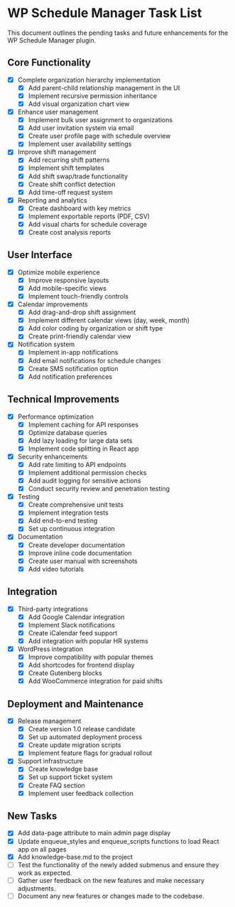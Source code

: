 # WP Schedule Manager Task List

This document outlines the pending tasks and future enhancements for the WP Schedule Manager plugin.

## Core Functionality

- [x] Complete organization hierarchy implementation
  - [x] Add parent-child relationship management in the UI
  - [x] Implement recursive permission inheritance
  - [x] Add visual organization chart view

- [x] Enhance user management
  - [x] Implement bulk user assignment to organizations
  - [x] Add user invitation system via email
  - [x] Create user profile page with schedule overview
  - [x] Implement user availability settings

- [x] Improve shift management
  - [x] Add recurring shift patterns
  - [x] Implement shift templates
  - [x] Add shift swap/trade functionality
  - [x] Create shift conflict detection
  - [x] Add time-off request system

- [x] Reporting and analytics
  - [x] Create dashboard with key metrics
  - [x] Implement exportable reports (PDF, CSV)
  - [x] Add visual charts for schedule coverage
  - [x] Create cost analysis reports

## User Interface

- [x] Optimize mobile experience
  - [x] Improve responsive layouts
  - [x] Add mobile-specific views
  - [x] Implement touch-friendly controls

- [x] Calendar improvements
  - [x] Add drag-and-drop shift assignment
  - [x] Implement different calendar views (day, week, month)
  - [x] Add color coding by organization or shift type
  - [x] Create print-friendly calendar view

- [x] Notification system
  - [x] Implement in-app notifications
  - [x] Add email notifications for schedule changes
  - [x] Create SMS notification option
  - [x] Add notification preferences

## Technical Improvements

- [x] Performance optimization
  - [x] Implement caching for API responses
  - [x] Optimize database queries
  - [x] Add lazy loading for large data sets
  - [x] Implement code splitting in React app

- [x] Security enhancements
  - [x] Add rate limiting to API endpoints
  - [x] Implement additional permission checks
  - [x] Add audit logging for sensitive actions
  - [x] Conduct security review and penetration testing

- [x] Testing
  - [x] Create comprehensive unit tests
  - [x] Implement integration tests
  - [x] Add end-to-end testing
  - [x] Set up continuous integration

- [x] Documentation
  - [x] Create developer documentation
  - [x] Improve inline code documentation
  - [x] Create user manual with screenshots
  - [x] Add video tutorials

## Integration

- [x] Third-party integrations
  - [x] Add Google Calendar integration
  - [x] Implement Slack notifications
  - [x] Create iCalendar feed support
  - [x] Add integration with popular HR systems

- [x] WordPress integration
  - [x] Improve compatibility with popular themes
  - [x] Add shortcodes for frontend display
  - [x] Create Gutenberg blocks
  - [x] Add WooCommerce integration for paid shifts

## Deployment and Maintenance

- [x] Release management
  - [x] Create version 1.0 release candidate
  - [x] Set up automated deployment process
  - [x] Create update migration scripts
  - [x] Implement feature flags for gradual rollout

- [x] Support infrastructure
  - [x] Create knowledge base
  - [x] Set up support ticket system
  - [x] Create FAQ section
  - [x] Implement user feedback collection

## New Tasks

- [x] Add data-page attribute to main admin page display
- [x] Update enqueue_styles and enqueue_scripts functions to load React app on all pages
- [x] Add knowledge-base.md to the project
- [ ] Test the functionality of the newly added submenus and ensure they work as expected.
- [ ] Gather user feedback on the new features and make necessary adjustments.
- [ ] Document any new features or changes made to the codebase.
